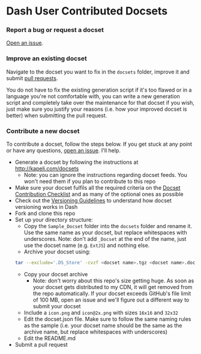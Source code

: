 Dash User Contributed Docsets
=======================

### Report a bug or request a docset
[Open an issue](https://github.com/Kapeli/Dash-User-Contributions/issues/new).

### Improve an existing docset

Navigate to the docset you want to fix in the `docsets` folder, improve it and submit [pull requests](https://github.com/Kapeli/Dash-User-Contributions/pulls).

You do not have to fix the existing generation script if it's too flawed or in a language you're not comfortable with, you can write a new generation script and completely take over the maintenance for that docset if you wish, just make sure you justify your reasons (i.e. how your improved docset is better) when submitting the pull request.

### Contribute a new docset

To contribute a docset, follow the steps below. If you get stuck at any point or have any questions, [open an issue](https://github.com/Kapeli/Dash-User-Contributions/issues). I'll help.

* Generate a docset by following the instructions at http://kapeli.com/docsets
    * Note: you can ignore the instructions regarding docset feeds. You won't need them if you plan to contribute to this repo
* Make sure your docset fulfils all the required criteria on the [Docset Contribution Checklist](https://github.com/Kapeli/Dash-User-Contributions/wiki/Docset-Contribution-Checklist) and as many of the optional ones as possible
* Check out the [Versioning Guidelines](https://github.com/Kapeli/Dash-User-Contributions/wiki/Docset-Versioning-Guidelines) to understand how docset versioning works in Dash
* Fork and clone this repo
* Set up your directory structure:
  * Copy the `Sample_Docset` folder into the `docsets` folder and rename it. Use the same name as your docset, but replace whitespaces with underscores. Note: don't add `_Docset` at the end of the name, just use the docset name (e.g. `ExtJS`) and nothing else.
  * Archive your docset using:
  ```bash
  tar --exclude='.DS_Store' -cvzf <docset name>.tgz <docset name>.docset
  ```
  * Copy your docset archive
    * Note: don't worry about this repo's size getting huge. As soon as your docset gets distributed to my CDN, it will get removed from the repo automatically. If your docset exceeds GitHub's file limit of 100 MB, open an issue and we'll figure out a different way to submit your docset
  * Include a `icon.png` and `icon@2x.png` with sizes `16x16` and `32x32`
  * Edit the docset.json file. Make sure to follow the same naming rules as the sample (i.e. your docset name should be the same as the archive name, but replace whitespaces with underscores)
  * Edit the README.md
* Submit a pull request
